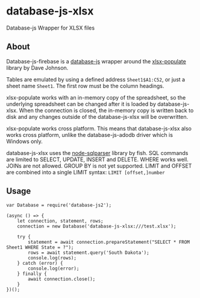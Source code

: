 # database-js-xlsx
Database-js Wrapper for XLSX files
## About
Database-js-firebase is a [database-js](https://github.com/mlaanderson/database-js) wrapper around the [xlsx-populate](https://github.com/dtjohnson/xlsx-populate) library by Dave Johnson. 

Tables are emulated by using a defined address `Sheet1$A1:C52`, or just a sheet name `Sheet1`. The first row must be the column headings.

xlsx-populate works with an in-memory copy of the spreadsheet, so the underlying spreadsheet can be changed after it is loaded by database-js-xlsx. When the connection is closed, the in-memory copy is written back to disk and any changes outside of the database-js-xlsx will be overwritten.

xlsx-populate works cross platform. This means that database-js-xlsx also works cross platform, unlike the database-js-adodb driver which is Windows only.

database-js-xlsx uses the [node-sqlparser](https://github.com/alibaba/nquery) library by fish. SQL commands are limited to SELECT, UPDATE, INSERT and DELETE. WHERE works well. JOINs are not allowed. GROUP BY is not yet supported. LIMIT and OFFSET are combined into a single LIMIT syntax: `LIMIT [offset,]number`

## Usage
~~~~
var Database = require('database-js2');

(async () => {
    let connection, statement, rows;
    connection = new Database('database-js-xlsx:///test.xlsx');
    
    try {
        statement = await connection.prepareStatement("SELECT * FROM Sheet1 WHERE State = ?");
        rows = await statement.query('South Dakota');
        console.log(rows);
    } catch (error) {
        console.log(error);
    } finally {
        await connection.close();
    }
})();
~~~~